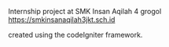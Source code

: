 Internship project at SMK Insan Aqilah 4 grogol https://smkinsanaqilah3jkt.sch.id

created using the codeIgniter framework.
